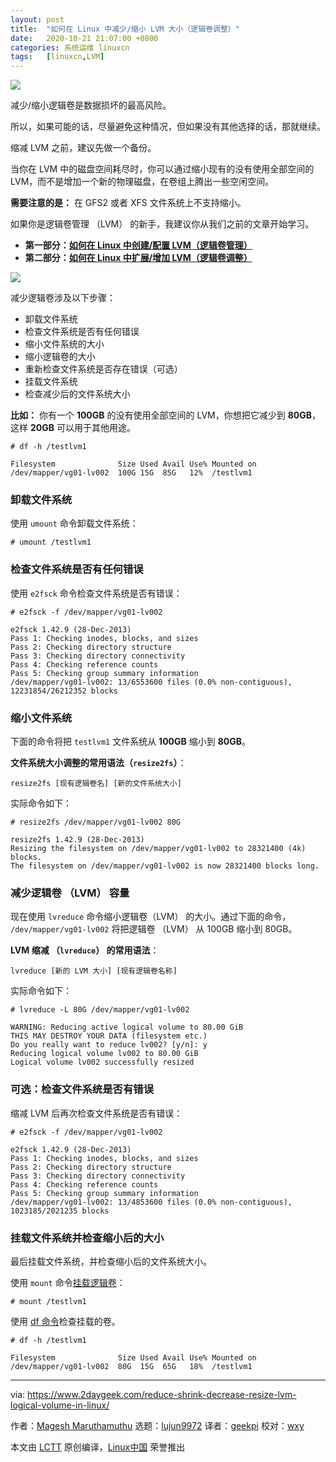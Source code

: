 ```yaml
---
layout: post
title:	"如何在 Linux 中减少/缩小 LVM 大小（逻辑卷调整）"
date:	2020-10-21 21:07:00 +0800 
categories:	系统运维 linuxcn 
tags:	[linuxcn,LVM]
---
```



![](/Asserts/Images//attachment/album/202010/21/210459ydp5an23nfzgglyy.jpg)


减少/缩小逻辑卷是数据损坏的最高风险。


所以，如果可能的话，尽量避免这种情况，但如果没有其他选择的话，那就继续。


缩减 LVM 之前，建议先做一个备份。


当你在 LVM 中的磁盘空间耗尽时，你可以通过缩小现有的没有使用全部空间的 LVM，而不是增加一个新的物理磁盘，在卷组上腾出一些空闲空间。


**需要注意的是：** 在 GFS2 或者 XFS 文件系统上不支持缩小。


如果你是逻辑卷管理 （LVM） 的新手，我建议你从我们之前的文章开始学习。


* **第一部分：[如何在 Linux 中创建/配置 LVM（逻辑卷管理）](/article-12670-1.html)**
* **第二部分：[如何在 Linux 中扩展/增加 LVM（逻辑卷调整）](/article-12673-1.html)**


![](/Asserts/Images//attachment/album/202010/21/210610kikq1xynfje7hjaa.jpeg)


减少逻辑卷涉及以下步骤：


* 卸载文件系统
* 检查文件系统是否有任何错误
* 缩小文件系统的大小
* 缩小逻辑卷的大小
* 重新检查文件系统是否存在错误（可选）
* 挂载文件系统
* 检查减少后的文件系统大小


**比如：** 你有一个 **100GB** 的没有使用全部空间的 LVM，你想把它减少到 **80GB**，这样 **20GB** 可以用于其他用途。



```
# df -h /testlvm1

Filesystem              Size Used Avail Use% Mounted on
/dev/mapper/vg01-lv002  100G 15G  85G   12%  /testlvm1

```

### 卸载文件系统


使用 `umount` 命令卸载文件系统：



```
# umount /testlvm1

```

### 检查文件系统是否有任何错误


使用 `e2fsck` 命令检查文件系统是否有错误：



```
# e2fsck -f /dev/mapper/vg01-lv002

e2fsck 1.42.9 (28-Dec-2013)
Pass 1: Checking inodes, blocks, and sizes
Pass 2: Checking directory structure
Pass 3: Checking directory connectivity
Pass 4: Checking reference counts
Pass 5: Checking group summary information
/dev/mapper/vg01-lv002: 13/6553600 files (0.0% non-contiguous), 12231854/26212352 blocks

```

### 缩小文件系统


下面的命令将把 `testlvm1` 文件系统从 **100GB** 缩小到 **80GB**。


**文件系统大小调整的常用语法（`resize2fs`）**：



```
resize2fs [现有逻辑卷名] [新的文件系统大小]

```

实际命令如下：



```
# resize2fs /dev/mapper/vg01-lv002 80G

resize2fs 1.42.9 (28-Dec-2013)
Resizing the filesystem on /dev/mapper/vg01-lv002 to 28321400 (4k) blocks.
The filesystem on /dev/mapper/vg01-lv002 is now 28321400 blocks long.

```

### 减少逻辑卷 （LVM） 容量


现在使用 `lvreduce` 命令缩小逻辑卷（LVM） 的大小。通过下面的命令， `/dev/mapper/vg01-lv002` 将把逻辑卷 （LVM） 从 100GB 缩小到 80GB。


**LVM 缩减 （`lvreduce`） 的常用语法**：



```
lvreduce [新的 LVM 大小] [现有逻辑卷名称]

```

实际命令如下：



```
# lvreduce -L 80G /dev/mapper/vg01-lv002

WARNING: Reducing active logical volume to 80.00 GiB
THIS MAY DESTROY YOUR DATA (filesystem etc.)
Do you really want to reduce lv002? [y/n]: y
Reducing logical volume lv002 to 80.00 GiB
Logical volume lv002 successfully resized

```

### 可选：检查文件系统是否有错误


缩减 LVM 后再次检查文件系统是否有错误：



```
# e2fsck -f /dev/mapper/vg01-lv002

e2fsck 1.42.9 (28-Dec-2013)
Pass 1: Checking inodes, blocks, and sizes
Pass 2: Checking directory structure
Pass 3: Checking directory connectivity
Pass 4: Checking reference counts
Pass 5: Checking group summary information
/dev/mapper/vg01-lv002: 13/4853600 files (0.0% non-contiguous), 1023185/2021235 blocks

```

### 挂载文件系统并检查缩小后的大小


最后挂载文件系统，并检查缩小后的文件系统大小。


使用 `mount` 命令[挂载逻辑卷](https://www.2daygeek.com/mount-unmount-file-system-partition-in-linux/)：



```
# mount /testlvm1

```

使用 [df 命令](https://www.2daygeek.com/linux-check-disk-space-usage-df-command/)检查挂载的卷。



```
# df -h /testlvm1

Filesystem              Size Used Avail Use% Mounted on
/dev/mapper/vg01-lv002  80G  15G  65G   18%  /testlvm1

```



---


via: <https://www.2daygeek.com/reduce-shrink-decrease-resize-lvm-logical-volume-in-linux/>


作者：[Magesh Maruthamuthu](https://www.2daygeek.com/author/magesh/) 选题：[lujun9972](https://github.com/lujun9972) 译者：[geekpi](https://github.com/geekpi) 校对：[wxy](https://github.com/wxy)


本文由 [LCTT](https://github.com/LCTT/TranslateProject) 原创编译，[Linux中国](https://linux.cn/) 荣誉推出
